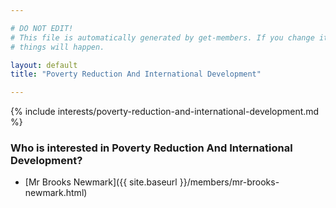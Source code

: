 ```yaml
---

# DO NOT EDIT!
# This file is automatically generated by get-members. If you change it, bad
# things will happen.

layout: default
title: "Poverty Reduction And International Development"

---
```


{% include interests/poverty-reduction-and-international-development.md %}

### Who is interested in Poverty Reduction And International Development?


* [Mr Brooks Newmark]({{ site.baseurl }}/members/mr-brooks-newmark.html)

